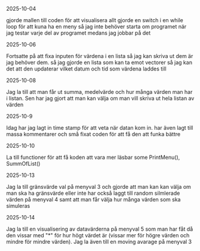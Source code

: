 2025-10-04

gjorde mallen till coden för att visualisera allt gjorde en switch i en while loop för att kuna ha en meny så jag inte behöver starta om programet när jag testar varje del av programet medans jag jobbar på det

2025-10-06

Fortsatte på att fixa inputen för värdena i en lista så jag kan skriva ut dem är jag behöver dem. så jag gjorde en lista som kan ta emot vectorer så jag kan det att den updaterar vilket datum och tid som värdena laddes till

2025-10-08

Jag la till att man får ut  summa, medelvärde och hur många värden man har i listan. Sen har jag gjort att man kan välja om man vill skriva ut hela listan av värden

2025-10-9

Idag har jag lagt in time stamp för att veta när datan kom in. har även lagt till massa kommentarer och små fixat coden för att få den att funka bättre

2025-10-10

La till functioner för att få koden att vara mer läsbar some PrintMenu(), SummOfList()

2025-10-13

Jag la till gränsvärde val på menyval 3 och gjorde att man kan kan välja om man ska ha gränsvärde eller inte har också laggt till random silmlerade värden på menyval 4 samt att man får välja hur många värden som ska simuleras

2025-10-14

Jag la till en visualisering av datavärderna på menyval 5 som man har fåt då den vissar med "*" för hur högt värdet är (vissar mer för högre värden och mindre för mindre värden). Jag la även till en moving avarage på menyval 3


